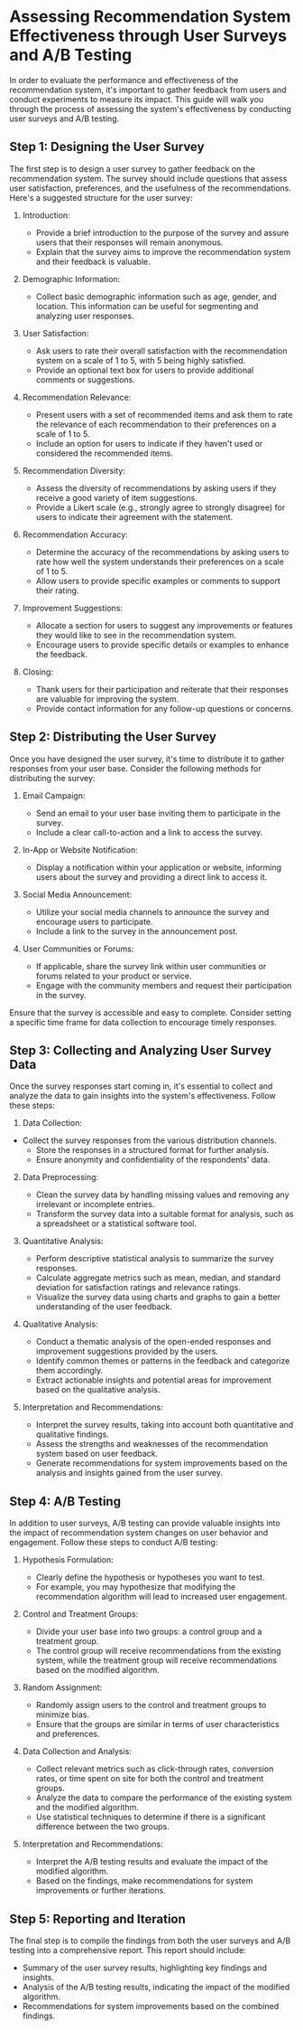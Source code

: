 # Assessing Recommendation System Effectiveness through User Surveys and A/B Testing

In order to evaluate the performance and effectiveness of the recommendation system, it's important to gather feedback from users and conduct experiments to measure its impact. This guide will walk you through the process of assessing the system's effectiveness by conducting user surveys and A/B testing. 

## Step 1: Designing the User Survey

The first step is to design a user survey to gather feedback on the recommendation system. The survey should include questions that assess user satisfaction, preferences, and the usefulness of the recommendations. Here's a suggested structure for the user survey:

1. Introduction:
   - Provide a brief introduction to the purpose of the survey and assure users that their responses will remain anonymous.
   - Explain that the survey aims to improve the recommendation system and their feedback is valuable.

2. Demographic Information:
   - Collect basic demographic information such as age, gender, and location. This information can be useful for segmenting and analyzing user responses.

3. User Satisfaction:
   - Ask users to rate their overall satisfaction with the recommendation system on a scale of 1 to 5, with 5 being highly satisfied.
   - Provide an optional text box for users to provide additional comments or suggestions.

4. Recommendation Relevance:
   - Present users with a set of recommended items and ask them to rate the relevance of each recommendation to their preferences on a scale of 1 to 5.
   - Include an option for users to indicate if they haven't used or considered the recommended items.

5. Recommendation Diversity:
   - Assess the diversity of recommendations by asking users if they receive a good variety of item suggestions.
   - Provide a Likert scale (e.g., strongly agree to strongly disagree) for users to indicate their agreement with the statement.

6. Recommendation Accuracy:
   - Determine the accuracy of the recommendations by asking users to rate how well the system understands their preferences on a scale of 1 to 5.
   - Allow users to provide specific examples or comments to support their rating.

7. Improvement Suggestions:
   - Allocate a section for users to suggest any improvements or features they would like to see in the recommendation system.
   - Encourage users to provide specific details or examples to enhance the feedback.

8. Closing:
   - Thank users for their participation and reiterate that their responses are valuable for improving the system.
   - Provide contact information for any follow-up questions or concerns.

## Step 2: Distributing the User Survey

Once you have designed the user survey, it's time to distribute it to gather responses from your user base. Consider the following methods for distributing the survey:

1. Email Campaign:
   - Send an email to your user base inviting them to participate in the survey.
   - Include a clear call-to-action and a link to access the survey.

2. In-App or Website Notification:
   - Display a notification within your application or website, informing users about the survey and providing a direct link to access it.

3. Social Media Announcement:
   - Utilize your social media channels to announce the survey and encourage users to participate.
   - Include a link to the survey in the announcement post.

4. User Communities or Forums:
   - If applicable, share the survey link within user communities or forums related to your product or service.
   - Engage with the community members and request their participation in the survey.

Ensure that the survey is accessible and easy to complete. Consider setting a specific time frame for data collection to encourage timely responses.

## Step 3: Collecting and Analyzing User Survey Data

Once the survey responses start coming in, it's essential to collect and analyze the data to gain insights into the system's effectiveness. Follow these steps:

1. Data Collection:
  

 - Collect the survey responses from the various distribution channels.
   - Store the responses in a structured format for further analysis.
   - Ensure anonymity and confidentiality of the respondents' data.

2. Data Preprocessing:
   - Clean the survey data by handling missing values and removing any irrelevant or incomplete entries.
   - Transform the survey data into a suitable format for analysis, such as a spreadsheet or a statistical software tool.

3. Quantitative Analysis:
   - Perform descriptive statistical analysis to summarize the survey responses.
   - Calculate aggregate metrics such as mean, median, and standard deviation for satisfaction ratings and relevance ratings.
   - Visualize the survey data using charts and graphs to gain a better understanding of the user feedback.

4. Qualitative Analysis:
   - Conduct a thematic analysis of the open-ended responses and improvement suggestions provided by the users.
   - Identify common themes or patterns in the feedback and categorize them accordingly.
   - Extract actionable insights and potential areas for improvement based on the qualitative analysis.

5. Interpretation and Recommendations:
   - Interpret the survey results, taking into account both quantitative and qualitative findings.
   - Assess the strengths and weaknesses of the recommendation system based on user feedback.
   - Generate recommendations for system improvements based on the analysis and insights gained from the user survey.

## Step 4: A/B Testing

In addition to user surveys, A/B testing can provide valuable insights into the impact of recommendation system changes on user behavior and engagement. Follow these steps to conduct A/B testing:

1. Hypothesis Formulation:
   - Clearly define the hypothesis or hypotheses you want to test.
   - For example, you may hypothesize that modifying the recommendation algorithm will lead to increased user engagement.

2. Control and Treatment Groups:
   - Divide your user base into two groups: a control group and a treatment group.
   - The control group will receive recommendations from the existing system, while the treatment group will receive recommendations based on the modified algorithm.

3. Random Assignment:
   - Randomly assign users to the control and treatment groups to minimize bias.
   - Ensure that the groups are similar in terms of user characteristics and preferences.

4. Data Collection and Analysis:
   - Collect relevant metrics such as click-through rates, conversion rates, or time spent on site for both the control and treatment groups.
   - Analyze the data to compare the performance of the existing system and the modified algorithm.
   - Use statistical techniques to determine if there is a significant difference between the two groups.

5. Interpretation and Recommendations:
   - Interpret the A/B testing results and evaluate the impact of the modified algorithm.
   - Based on the findings, make recommendations for system improvements or further iterations.

## Step 5: Reporting and Iteration

The final step is to compile the findings from both the user surveys and A/B testing into a comprehensive report. This report should include:

- Summary of the user survey results, highlighting key findings and insights.
- Analysis of the A/B testing results, indicating the impact of the modified algorithm.
- Recommendations for system improvements based on the combined findings.

